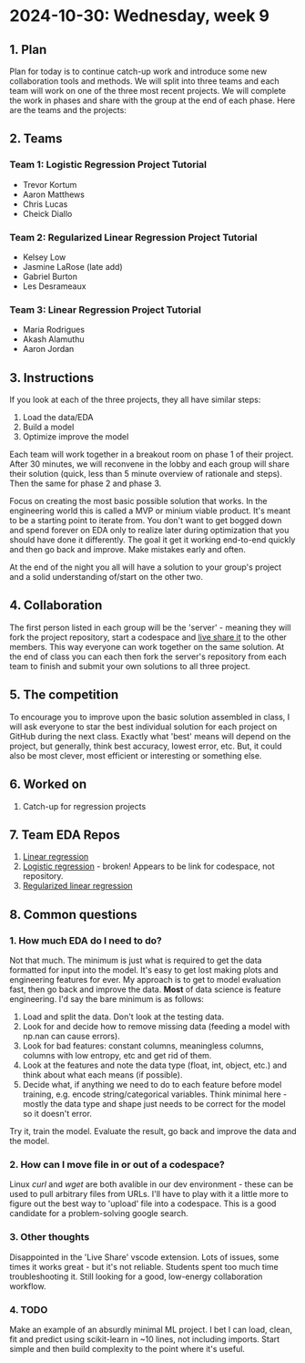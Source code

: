 # 2024-10-30: Wednesday, week 9

## 1. Plan

Plan for today is to continue catch-up work and introduce some new collaboration tools and methods. We will split into three teams and each team will work on one of the three most recent projects. We will complete the work in phases and share with the group at the end of each phase. Here are the teams and the projects:

## 2. Teams

### Team 1: Logistic Regression Project Tutorial

- Trevor Kortum
- Aaron Matthews
- Chris Lucas
- Cheick Diallo

### Team 2: Regularized Linear Regression Project Tutorial

- Kelsey Low
- Jasmine LaRose (late add)
- Gabriel Burton
- Les Desrameaux

### Team 3: Linear Regression Project Tutorial

- Maria Rodrigues
- Akash Alamuthu
- Aaron Jordan

## 3. Instructions

If you look at each of the three projects, they all have similar steps:

1. Load the data/EDA
2. Build a model
3. Optimize improve the model

Each team will work together in a breakout room on phase 1 of their project. After 30 minutes, we will reconvene in the lobby and each group will share their solution (quick, less than 5 minute overview of rationale and steps). Then the same for phase 2 and phase 3.

Focus on creating the most basic possible solution that works. In the engineering world this is called a MVP or minium viable product. It's meant to be a starting point to iterate from. You don't want to get bogged down and spend forever on EDA only to realize later during optimization that you should have done it differently. The goal it get it working end-to-end quickly and then go back and improve. Make mistakes early and often.

At the end of the night you all will have a solution to your group's project and a solid understanding of/start on the other two.

## 4. Collaboration

The first person listed in each group will be the 'server' - meaning they will fork the project repository, start a codespace and [live share it](https://github.com/4GeeksAcademy/gperdrizet-ds7-materials/blob/main/how_to/vscode_live_share.md) to the other members. This way everyone can work together on the same solution. At the end of class you can each then fork the server's repository from each team to finish and submit your own solutions to all three project.

## 5. The competition

To encourage you to improve upon the basic solution assembled in class, I will ask everyone to star the best individual solution for each project on GitHub during the next class. Exactly what 'best' means will depend on the project, but generally, think best accuracy, lowest error, etc. But, it could also be most clever, most efficient or interesting or something else.

## 6. Worked on

1. Catch-up for regression projects

## 7. Team EDA Repos

1. [Linear regression](https://github.com/4GeeksAcademy/Team-Crunchy-Tacos_Linear_Regression_Project)
2. [Logistic regression](https://ancient-incantation-447j5w99jqxf456.github.dev/) - broken! Appears to be link for codespace, not repository.
3. [Regularized linear regression](https://github.com/4GeeksAcademy/teamwork-ds7)

## 8. Common questions

### 1. How much EDA do I need to do?

Not that much. The minimum is just what is required to get the data formatted for input into the model. It's easy to get lost making plots and engineering features for ever. My approach is to get to model evaluation fast, then go back and improve the data. **Most** of data science is feature engineering. I'd say the bare minimum is as follows:

1. Load and split the data. Don't look at the testing data.
2. Look for and decide how to remove missing data (feeding a model with np.nan can cause errors).
3. Look for bad features: constant columns, meaningless columns, columns with low entropy, etc and get rid of them.
4. Look at the features and note the data type (float, int, object, etc.) and think about what each means (if possible).
5. Decide what, if anything we need to do to each feature before model training, e.g. encode string/categorical variables. Think minimal here - mostly the data type and shape just needs to be correct for the model so it doesn't error.

Try it, train the model. Evaluate the result, go back and improve the data and the model.

### 2. How can I move file in or out of a codespace?

Linux *curl* and *wget* are both avalible in our dev environment - these can be used to pull arbitrary files from URLs. I'll have to play with it a little more to figure out the best way to 'upload' file into a codespace. This is a good candidate for a problem-solving google search.

### 3. Other thoughts

Disappointed in the 'Live Share' vscode extension. Lots of issues, some times it works great - but it's not reliable. Students spent too much time troubleshooting it. Still looking for a good, low-energy collaboration workflow.

### 4. TODO

Make an example of an absurdly minimal ML project. I bet I can load, clean, fit and predict using scikit-learn in ~10 lines, not including imports. Start simple and then build complexity to the point where it's useful.
